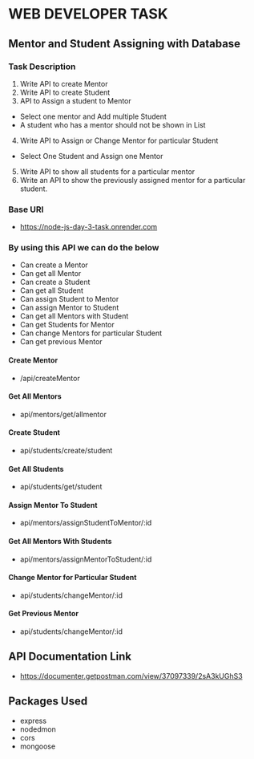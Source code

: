 # WEB DEVELOPER TASK
 ## Mentor and Student Assigning with Database
 ### Task Description
 1. Write API to create Mentor
 2. Write API to create Student
 3. API to Assign a student to Mentor
 - Select one mentor and Add multiple Student
 - A student who has a mentor should not be shown in List
 4. Write API to Assign or Change Mentor for particular Student
 - Select One Student and Assign one Mentor
 5. Write API to show all students for a particular mentor
 6. Write an API to show the previously assigned mentor for a particular student.
### Base URl
 - https://node-js-day-3-task.onrender.com
### By using this API we can do the below
 - Can create a Mentor
 - Can get all Mentor
 - Can create a Student
 - Can get all Student
 - Can assign Student to Mentor
 - Can assign Mentor to Student
 - Can get all Mentors with Student
 - Can get Students for Mentor
 - Can change Mentors for particular Student
 - Can get previous Mentor
#### Create Mentor
 - /api/createMentor
#### Get All Mentors
 - api/mentors/get/allmentor
#### Create Student
 - api/students/create/student
#### Get All Students
 - api/students/get/student
#### Assign Mentor To Student
 - api/mentors/assignStudentToMentor/:id
#### Get All Mentors With Students
 - api/mentors/assignMentorToStudent/:id
#### Change Mentor for Particular Student
 - api/students/changeMentor/:id
#### Get Previous Mentor
 - api/students/changeMentor/:id
## API Documentation Link
 - https://documenter.getpostman.com/view/37097339/2sA3kUGhS3
## Packages Used
 - express
 - nodedmon
 - cors
 - mongoose
